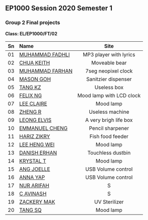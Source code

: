 ## EP1000 Session 2020 Semester 1

### Group 2 Final projects

**Class: EL/EP1000/FT/02**

|Sn      |Name                                                     |Site    |
|:------:|:--------------------------------------------------------|:------:|
|01      |[MUHAMMAD FADHLI](https://darksnowle.github.io/EP1000/)  |MP3 player with lyrics       |
|02      |[CHUA KEITH](https://keithsp.github.io/Ep1000/)          |Moveable bear       |
|03      |[MUHAMMAD FARHAN](https://mfarhan1211.github.io/EP1000/) |7seg neopixel clock       |
|04      |[MASON GOH](https://masongoh.github.io/ep1000/)          |Sanitzier dispenser       |
|05      |[TANG KZ](https://tangkenzee.github.io/EP1000)           |Useless box       |
|06      |[FELIX NG](https://felixnkw.github.io/EP1000/)           |Mood lamp with LCD clock       |
|07      |[LEE CLAIRE](https://sp-claire.github.io/E1000/)         |Mood lamp       |
|08      |[ZHENG R](https://zhengrq20.github.io/ep1000/)           |Useless machine       |
|09      |[LEONG ELVIS](https://ElvisLeong.github.io/EP1000.)      |A very brigh life box  |
|10      |[EMMANUEL CHENG](https://partixle.github.io/EP1000/)     |Pencil sharpener       |
|11      |[HARIZ ZIKRY](https://harizzikry.github.io/EP1000/)      |Fish food feeder       |
|12      |[LEE HENG WEI](https://leehengwei.github.io/EP1000/)     |Mood lamp       |
|13      |[DANISH ERHAN](https://danish-erhan02.github.io/EP1000/) |Touchless dustbin       |
|14      |[KRYSTAL T](https://krystaltan19.github.io/EP1000/)      |Mood lamp       |
|15      |[ANG JOELLE](https://jaze7.github.io/EP1000/)            |USB Volume control       |
|16      |[ANNA YAP](https://annayjl.github.io/EP1000/)            |USB Volume control       |
|17      |[NUR ARIFAH](https://refrigerated.github.io/EP1000/)     |S       |
|18      |[C AVINASH](https://avi7v.github.io/EP1000/)             |S       |
|19      |[ZACKERY MAK](https://zackerymak.github.io/EP1000/)      |UV Sterilizer       |
|20      |[TANG SQ](https://tangshiqing.github.io/EP1000/)         |Mood lamp       |